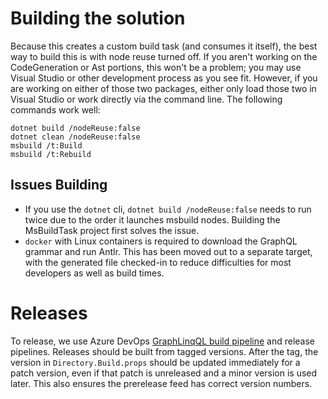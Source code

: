 # Building the solution

Because this creates a custom build task (and consumes it itself), the best way
to build this is with node reuse turned off. If you aren't working on the
CodeGeneration or Ast portions, this won't be a problem; you may use Visual
Studio or other development process as you see fit. However, if you are working
on either of those two packages, either only load those two in Visual Studio or
work directly via the command line. The following commands work well:

    dotnet build /nodeReuse:false
    dotnet clean /nodeReuse:false
    msbuild /t:Build
    msbuild /t:Rebuild

## Issues Building

* If you use the `dotnet` cli, `dotnet build /nodeReuse:false` needs to run
twice due to the order it launches msbuild nodes. Building the MsBuildTask
project first solves the issue.
* `docker` with Linux containers is required to download the GraphQL grammar
and run Antlr. This has been moved out to a separate target, with the generated
file checked-in to reduce difficulties for most developers as well as build
times.

# Releases

To release, we use Azure DevOps [GraphLinqQL build pipeline](https://dev.azure.com/graphlinqql/GraphLinqQl/_build) and release pipelines. Releases should be built from tagged versions. After the tag, the version in `Directory.Build.props` should be updated immediately for a patch version, even if that patch is unreleased and a minor version is used later. This also ensures the prerelease feed has correct version numbers.
